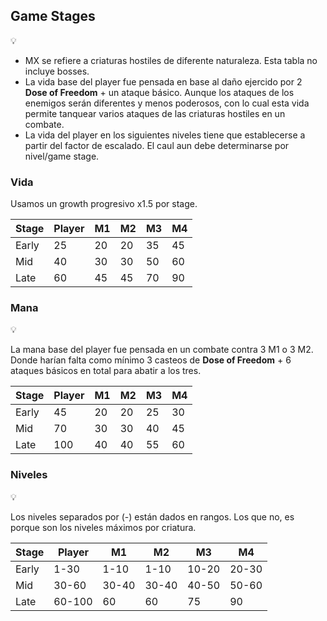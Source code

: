 ## Game Stages

<aside>
💡

- MX se refiere a criaturas hostiles de diferente naturaleza. Esta tabla no incluye bosses.
- La vida base del player fue pensada en base al daño ejercido por 2 **Dose of Freedom** + un ataque básico. Aunque los ataques de los enemigos serán diferentes y menos poderosos, con lo cual esta vida permite tanquear varios ataques de las criaturas hostiles en un combate.
- La vida del player en los siguientes niveles tiene que establecerse a partir del factor de escalado. El caul aun debe determinarse por nivel/game stage.
</aside>

### Vida

Usamos un growth progresivo x1.5 por stage.

| Stage | Player | M1  | M2  | M3  | M4  |
| ----- | ------ | --- | --- | --- | --- |
| Early | 25     | 20  | 20  | 35  | 45  |
| Mid   | 40     | 30  | 30  | 50  | 60  |
| Late  | 60     | 45  | 45  | 70  | 90  |

### Mana

<aside>
💡

La mana base del player fue pensada en un combate contra 3 M1 o 3 M2. Donde harían falta como mínimo 3 casteos de **Dose of Freedom** + 6 ataques básicos en total para abatir a los tres.

</aside>

| Stage | Player | M1  | M2  | M3  | M4  |
| ----- | ------ | --- | --- | --- | --- |
| Early | 45     | 20  | 20  | 25  | 30  |
| Mid   | 70     | 30  | 30  | 40  | 45  |
| Late  | 100    | 40  | 40  | 55  | 60  |

### Niveles

<aside>
💡

Los niveles separados por (-) están dados en rangos. Los que no, es porque son los niveles máximos por criatura.

</aside>

| Stage | Player | M1    | M2    | M3    | M4    |
| ----- | ------ | ----- | ----- | ----- | ----- |
| Early | 1-30   | 1-10  | 1-10  | 10-20 | 20-30 |
| Mid   | 30-60  | 30-40 | 30-40 | 40-50 | 50-60 |
| Late  | 60-100 | 60    | 60    | 75    | 90    |
